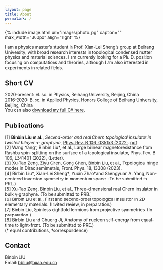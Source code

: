 ```yaml
---
layout: page
title: About
permalink: /
---
```


{% include image.html url="images/photo.jpg" caption="" max_width="300px" align="right" %}

 I am a physics master’s student in Prof. Xian-Lei Sheng’s group at Beihang University, with broad research interests in topological condensed matter physics and material sciences. I am currently looking for a Ph. D. position focusing on computations and theories, although I am also interested in experiments in related fields.

## Short CV
2020-present: M. sc. in Physics, Beihang University, Beijing, China <br />
2016-2020: B. sc. in Applied Physics, Honors College of Beihang University, Beijing, China <br />
You can also [download my full CV here](assets/CV_BinBin_Liu.pdf).

## Publications
[1] **Binbin Liu et al.**, _Second-order and real Chern topological insulator in twisted bilayer α-
graphyne_, [Phys. Rev. B 106, 035153 (2022)](https://journals.aps.org/prb/export/10.1103/PhysRevB.106.035153). [pdf](assets/papers/PhysRevB.106.035153.pdf)<br />
[2] Wang Yang*, Binbin Liu*, et al., Large bilinear magnetoresistance from Rashba spin-splitting on the surface of a topological insulator, Phys. Rev. B 106, L241401 (2022), (Letter). <br />
[3] Xu-Tao Zeng, Ziyu Chen, Cong Chen, Binbin Liu, et al., Topological hinge modes in
Dirac semimetals, Front. Phys. 18, 13308 (2023). <br />
[4] Binbin Liu†, Xian-Lei Sheng†, Yuxin Zhao†and Shengyuan A. Yang, Non-centered inversion symmetry in momentum space. (To be submitted to PRL.) <br />
[5] Xu-Tao Zeng, Binbin Liu, et al., Three-dimensional real Chern insulator in bulk γ-graphyne. (To be submitted to PRB.) <br />
[6] Binbin Liu et al., First and second-order topological insulator in 2D elementary materials.
(Invited review, in preparation.) <br />
[7] Binbin Liu, Spinless eightfold fermions from projective symmetries. (In preparation.) <br />
[8] Binbin Liu and Chueng Ji, Anatomy of nucleon self-energy from equal-time to light-front.
(To be submitted to PRD.) <br />
(* equal contributions, †correspondence) <br />


## Contact
Binbin LIU <br />
Email: [bbliu@buaa.edu.cn]


<!-- 
[Yavin] <br />
[Yavin]: https://en.wikipedia.org/wiki/Yavin
-->
[bbliu@buaa.edu.cn]: mailto:bbliu@buaa.edu.cn
